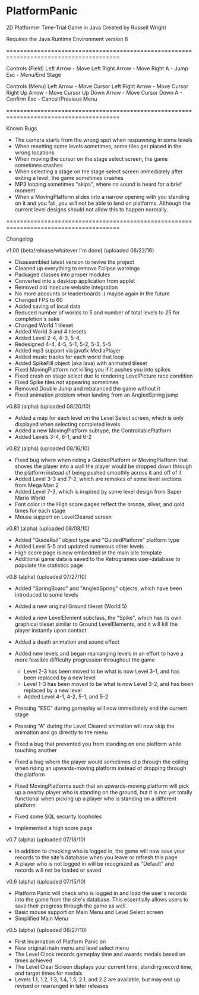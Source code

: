 # PlatformPanic
2D Platformer Time-Trial Game in Java
Created by Russell Wright

Requires the Java Runtime Environment version 8


=======================================================================================

Controls (Field)
  Left Arrow    - Move Left 
  Right Arrow   - Move Right
  A             - Jump
  Esc           - Menu/End Stage
  
Controls (Menu)
  Left Arrow    - Move Cursor Left
  Right Arrow   - Move Cursor Right
  Up Arrow      - Move Cursor Up
  Down Arrow    - Move Cursor Down
  A             - Confirm
  Esc           - Cancel/Previous Menu
  

=======================================================================================

Known Bugs

- The camera starts from the wrong spot when respawning in some levels
- When resetting some levels sometimes, some tiles get placed in the wrong locations
- When moving the cursor on the stage select screen, the game sometimes crashes
- When selecting a stage on the stage select screen immediately after exiting a level, the game sometimes crashes
- MP3 looping sometimes "skips", where no sound is heard for a brief moment
- When a MovingPlatform slides into a narrow opening with you standing on it and you fall, you will not be able to land on platforms.  Although the current level designs should not allow this to happen normally.


=======================================================================================

Changelog

v1.00 (beta/release/whatever I'm done) (uploaded 06/22/16)

- Disassembled latest version to revive the project
- Cleaned up everything to remove Eclipse warnings
- Packaged classes into proper modules
- Converted into a desktop application from applet
- Removed old insecure website integration
- No more accounts or leaderboards :( maybe again in the future
- Changed FPS to 60
- Added saving of local data
- Reduced number of worlds to 5 and number of total levels to 25 for completion's sake
- Changed World 1 tileset
- Added World 3 and 4 tilesets
- Added Level 2-4, 4-3, 5-4, 
- Redesigned 4-4, 4-5, 5-1, 5-2, 5-3, 5-5
- Added mp3 support via javafx MediaPlayer
- Added music tracks for each world that loop
- Added SpikeFill object (aka lava) with animated tileset
- Fixed MovingPlatform not killing you if it pushes you into spikes
- Fixed crash on stage select due to rendering LevelPicture race condition
- Fixed Spike tiles not appearing sometimes
- Removed Double Jump and rebalanced the game without it
- Fixed animation problem when landing from an AngledSpring jump


v0.83 (alpha) (uploaded 08/20/10)

- Added a map for each level on the Level Select screen, which is only displayed when selecting completed levels
- Added a new MovingPlatform subtype, the ControllablePlatform
- Added Levels 3-4, 6-1, and 6-2


v0.82 (alpha) (uploaded 08/16/10)

- Fixed bug where when riding a GuidedPlatform or MovingPlatform that shoves the player into a wall the player would be dropped down through the platform instead of being pushed smoothly across it and off of it
- Added Level 3-3 and 7-2, which are remakes of some level sections from Mega Man 2
- Added Level 7-3, which is inspired by some level design from Super Mario World
- Font color in the High score pages reflect the bronze, silver, and gold times for each stage
- Mouse support on LevelCleared screen 


v0.81 (alpha) (uploaded 08/08/10)

- Added "GuideRail" object type and "GuidedPlatform" platform type
- Added Level 5-5 and updated numerous other levels
- High score page is now embedded in the main site template
- Additional game data is saved to the Retrogrames user-database to populate the statistics page


v0.8 (alpha) (uploaded 07/27/10)

- Added "SpringBoard" and "AngledSpring" objects, which have been introduced to some levels
- Added a new original Ground tileset (World 5)
- Added a new LevelElement subclass, the "Spike", which has its own graphical tileset similar to Ground LevelElements, and it will kill the player instantly upon contact
- Added a death animation and sound effect
- Added new levels and began rearranging levels in an effort to have a more feasible difficulty progression throughout the game

   - Level 2-3 has been moved to be what is now Level 3-1, and has been replaced by a new level
   - Level 1-3 has been moved to be what is now Level 3-2, and has been replaced by a new level
   - Added Level 4-1, 4-2, 5-1, and 5-2
- Pressing "ESC" during gameplay will now immediately end the current stage
- Pressing "A" during the Level Cleared animation will now skip the animation and go directly to the menu
- Fixed a bug that prevented you from standing on one platform while touching another
- Fixed a bug where the player would sometimes clip through the ceiling when riding an upwards-moving platform instead of dropping through the platform
- Fixed MovingPlatforms such that an upwards-moving platform will pick up a nearby player who is standing on the ground, but it is not yet totally functional when picking up a player who is standing on a different platform
- Fixed some SQL security loopholes
- Implemented a high score page


v0.7 (alpha) (uploaded 07/18/10)

- In addition to checking who is logged in, the game will now save your records to the site's database when you leave or refresh this page
- A player who is not logged in will be recognized as "Default" and records will not be loaded or saved


v0.6 (alpha) (uploaded 07/15/10)

- Platform Panic will check who is logged in and load the user's records into the game from the site's database. This essentially allows users to save their progress through the game as well.
- Basic mouse support on Main Menu and Level Select screen
- Simplified Main Menu


v0.5 (alpha) (uploaded 06/27/10)

- First incarnation of Platform Panic on <old website>
- New original main menu and level select menu
- The Level Clock records gameplay time and awards medals based on times achieved
- The Level Clear Screen displays your current time, standing record time, and target times for medals
- Levels 1.1, 1.2, 1.3, 1.4, 1.5, 2.1, and 2.2 are available, but may end up revised or rearranged in later releases
